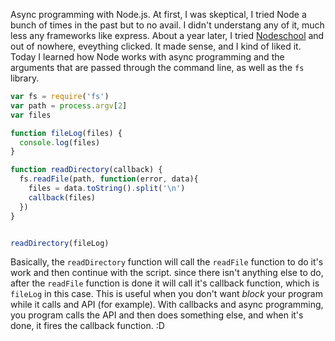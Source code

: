 Async programming with Node.js. At first, I was skeptical, I tried Node a bunch of times in the past but to no avail. I didn't understang any of it, much less any frameworks like express. About a year later, I tried [Nodeschool](http://nodeschool.io/) and out of nowhere, eveything clicked. It made sense, and I kind of liked it. Today I learned how Node works with async programming and the arguments that are passed through the command line, as well as the ```fs``` library.

```javascript
var fs = require('fs')
var path = process.argv[2]
var files

function fileLog(files) {
  console.log(files)
}

function readDirectory(callback) {
  fs.readFile(path, function(error, data){
    files = data.toString().split('\n')
    callback(files)
  })
}


readDirectory(fileLog)
```

Basically, the ```readDirectory``` function will call the ```readFile``` function to do it's work and then continue with the script. since there isn't anything else to do, after the ```readFile``` function is done it will call it's callback function, which is ```fileLog``` in this case. This is useful when you don't want *block* your program while it calls and API (for example). With callbacks and async programming, you program calls the API and then does something else, and when it's done, it fires the callback function. :D